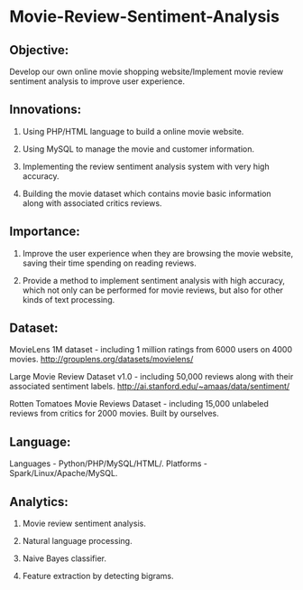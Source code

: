 # Movie-Review-Sentiment-Analysis
Objective: 
----------
Develop our own online movie shopping website/Implement movie review sentiment analysis to improve user experience. 

Innovations: 
------------
1. Using PHP/HTML language to build a online movie website. 

2. Using MySQL to manage the movie and customer information. 

3. Implementing the review sentiment analysis system with very high accuracy. 

4. Building the movie dataset which contains movie basic information along with associated critics reviews. 

Importance: 
-----------
1. Improve the user experience when they are browsing the movie website, saving their time spending on reading reviews. 

2. Provide a method to implement sentiment analysis with high accuracy, which not only can be performed for movie reviews, but also for other kinds of text processing. 

Dataset:
--------
MovieLens 1M dataset - including 1 million ratings from 6000 users on 4000 movies. 
http://grouplens.org/datasets/movielens/ 

Large Movie Review Dataset v1.0 - including 50,000 reviews along with their associated sentiment labels. http://ai.stanford.edu/~amaas/data/sentiment/ 

Rotten Tomatoes Movie Reviews Dataset - including 15,000 unlabeled reviews from critics for 2000 movies. Built by ourselves. 

Language:
---------
Languages - Python/PHP/MySQL/HTML/. Platforms - Spark/Linux/Apache/MySQL. 

Analytics: 
----------
1. Movie review sentiment analysis. 

2. Natural language processing. 

3. Naive Bayes classifier. 

4. Feature extraction by detecting bigrams.
